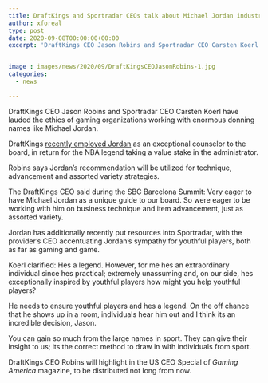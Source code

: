 ```yaml
---
title: DraftKings and Sportradar CEOs talk about Michael Jordan industry impact
author: xforeal 
type: post
date: 2020-09-08T00:00:00+00:00
excerpt: 'DraftKings CEO Jason Robins and Sportradar CEO Carsten Koerl have lauded the ethics of gaming organizations working with enormous donning names like Michael Jordan '


image : images/news/2020/09/DraftKingsCEOJasonRobins-1.jpg
categories:
  - news

---
```

DraftKings CEO Jason Robins and Sportradar CEO Carsten Koerl have lauded the ethics of gaming organizations working with enormous donning names like Michael Jordan. 

DraftKings [recently employed Jordan][1] as an exceptional counselor to the board, in return for the NBA legend taking a value stake in the administrator. 

Robins says Jordan&#8217;s recommendation will be utilized for technique, advancement and assorted variety strategies. 

The DraftKings CEO said during the SBC Barcelona Summit: Very eager to have Michael Jordan as a unique guide to our board. So were eager to be working with him on business technique and item advancement, just as assorted variety. 

Jordan has additionally recently put resources into Sportradar, with the provider&#8217;s CEO accentuating Jordan&#8217;s sympathy for youthful players, both as far as gaming and game. 

Koerl clarified: Hes a legend. However, for me hes an extraordinary individual since hes practical; extremely unassuming and, on our side, hes exceptionally inspired by youthful players how might you help youthful players? 

He needs to ensure youthful players and hes a legend. On the off chance that he shows up in a room, individuals hear him out and I think its an incredible decision, Jason. 

You can gain so much from the large names in sport. They can give their insight to us; its the correct method to draw in with individuals from sport. 

DraftKings CEO Robins will highlight in the US CEO Special of _Gaming America_ magazine, to be distributed not long from now.

 [1]: #